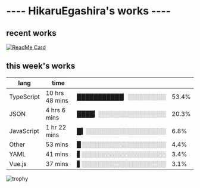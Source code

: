 # ---- HikaruEgashira's works ----

## recent works

[![ReadMe Card](https://github-readme-stats.vercel.app/api/pin/?username=twin-te&repo=twinte-front)](https://github.com/twin-te/twinte-front)

## this week's works

| lang        | time           |                       |        |
| ----------- | -------------- | --------------------- | ------ |
| TypeScript  | 10 hrs 48 mins | ███████████▏░░░░░░░░░ |  53.4% |
| JSON        | 4 hrs 6 mins   | ████▎░░░░░░░░░░░░░░░░ |  20.3% |
| JavaScript  | 1 hr 22 mins   | █▍░░░░░░░░░░░░░░░░░░░ |   6.8% |
| Other       | 53 mins        | ▉░░░░░░░░░░░░░░░░░░░░ |   4.4% |
| YAML        | 41 mins        | ▋░░░░░░░░░░░░░░░░░░░░ |   3.4% |
| Vue.js      | 37 mins        | ▋░░░░░░░░░░░░░░░░░░░░ |   3.1% |

![trophy](https://github-profile-trophy.vercel.app/?username=HikaruEgashira&theme=onedark)
